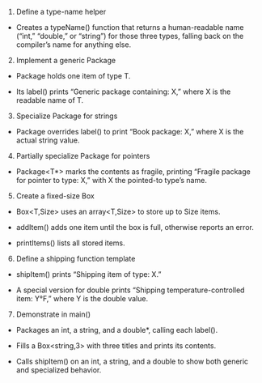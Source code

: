 1) Define a type-name helper

- Creates a typeName<T>() function that returns a human-readable name (“int,” “double,” or “string”) for those three types, falling back on the compiler’s name for anything else.

2) Implement a generic Package

- Package<T> holds one item of type T.

- Its label() prints “Generic package containing: X,” where X is the readable name of T.

3) Specialize Package for strings

- Package<string> overrides label() to print “Book package: X,” where X is the actual string value.

4) Partially specialize Package for pointers

- Package<T*> marks the contents as fragile, printing “Fragile package for pointer to type: X,” with X the pointed-to type’s name.

5) Create a fixed-size Box

- Box<T,Size> uses an array<T,Size> to store up to Size items.

- addItem() adds one item until the box is full, otherwise reports an error.

- printItems() lists all stored items.

6) Define a shipping function template

- shipItem<T>() prints “Shipping item of type: X.”

- A special version for double prints “Shipping temperature-controlled item: Y°F,” where Y is the double value.

7) Demonstrate in main()

- Packages an int, a string, and a double*, calling each label().

- Fills a Box<string,3> with three titles and prints its contents.

- Calls shipItem() on an int, a string, and a double to show both generic and specialized behavior.